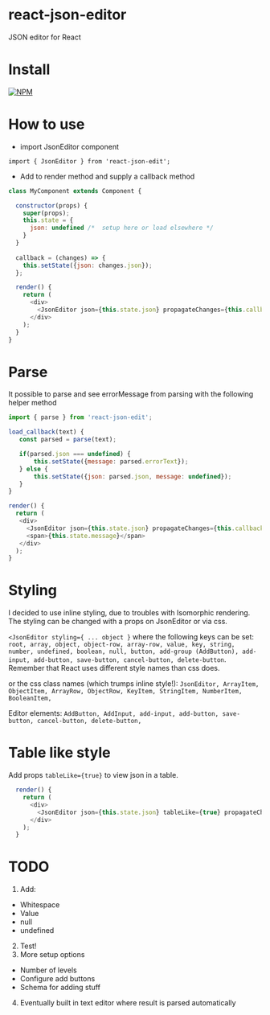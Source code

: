 # react-json-editor
JSON editor for React

# Install 
[![NPM](https://nodei.co/npm/react-json-edit.png)](https://npmjs.org/package/react-json-edit)

# How to use

* import JsonEditor component

`import { JsonEditor } from 'react-json-edit';`

* Add to render method and supply a callback method


```javascript
class MyComponent extends Component {

  constructor(props) {
    super(props);
    this.state = {
      json: undefined /*  setup here or load elsewhere */
    }
  }
  
  callback = (changes) => {
    this.setState({json: changes.json});
  };

  render() {
    return (
      <div>
        <JsonEditor json={this.state.json} propagateChanges={this.callback}/>
      </div>
    );
  }
}
```

# Parse
It possible to parse and see errorMessage from parsing with the following helper method

```javascript
import { parse } from 'react-json-edit';

load_callback(text) {
   const parsed = parse(text);

   if(parsed.json === undefined) {
       this.setState({message: parsed.errorText});
   } else {
       this.setState({json: parsed.json, message: undefined});
   }
}

render() {
  return (
   <div>
     <JsonEditor json={this.state.json} propagateChanges={this.callback}/>
     <span>{this.state.message}</span>
   </div>
  );
}
```

# Styling
I decided to use inline styling, due to troubles with Isomorphic rendering. The styling can be changed with a props on JsonEditor or via css.

`<JsonEditor styling={ ... object }`
where the following keys can be set: `root, array, object, object-row, array-row, value, key, string, number, undefined, boolean, null, button, add-group (AddButton), add-input, add-button, save-button, cancel-button, delete-button`.
Remember that React uses different style names than css does.

or the css class names (which trumps inline style!):
`JsonEditor, ArrayItem, ObjectItem, ArrayRow, ObjectRow, KeyItem, StringItem, NumberItem, BooleanItem,` 

Editor elements:
`AddButton, AddInput, add-input, add-button, save-button, cancel-button, delete-button,`

# Table like style
Add props `tableLike={true}` to view json in a table.

```javascript
  render() {
    return (
      <div>
        <JsonEditor json={this.state.json} tableLike={true} propagateChanges={this.callback}/>
      </div>
    );
  }
```

# TODO
1. Add:
  - Whitespace
  - Value
  - null
  - undefined
2. Test!
3. More setup options
  - Number of levels
  - Configure add buttons
  - Schema for adding stuff
4. Eventually built in text editor where result is parsed automatically